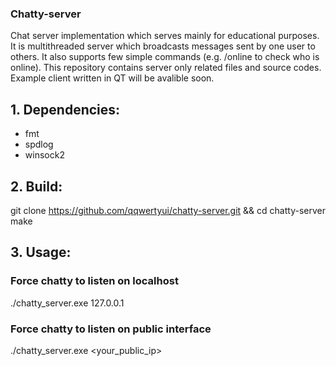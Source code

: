 ### Chatty-server

Chat server implementation which serves mainly for educational purposes. It is multithreaded server which broadcasts messages sent by one user to others. It also supports few simple commands (e.g. /online to check who is online).
This repository contains server only related files and source codes. Example client written in QT will be avalible soon.

## 1. Dependencies:
- fmt
- spdlog
- winsock2

## 2. Build:
git clone https://github.com/qqwertyui/chatty-server.git && cd chatty-server
make

## 3. Usage:
### Force chatty to listen on localhost
./chatty_server.exe 127.0.0.1

### Force chatty to listen on public interface
./chatty_server.exe <your_public_ip>